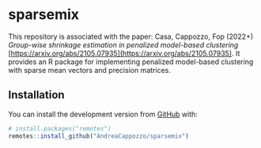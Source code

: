 
<!-- README.md is generated from README.Rmd. Please edit that file -->

# sparsemix

This repository is associated with the paper: Casa, Cappozzo, Fop (2022+)
*Group-wise shrinkage estimation in penalized model-based clustering* [https://arxiv.org/abs/2105.07935](https://arxiv.org/abs/2105.07935). It
provides an R package for implementing penalized model-based clustering
with sparse mean vectors and precision matrices.

## Installation

You can install the development version from
[GitHub](https://github.com/) with:

``` r
# install.packages("remotes")
remotes::install_github("AndreaCappozzo/sparsemix")
```
